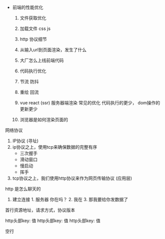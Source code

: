 - 前端的性能优化
  1. 文件获取优化
    1. 加载文件 css js
    2. http 协议细节
    3. 从输入url到页面渲染，发生了什么
    4. 大厂怎么上线前端代码


  2. 代码执行优化
    1. 节流 防抖
    2. 重绘 回流
    3. vue react (ssr) 服务器端渲染 常见的优化 代码执行的更少， dom操作的更新更少
    4. 浏览器是如何渲染页面的

网络协议
1. IP协议 (寻址)
2. ip协议之上，使用tcp来确保数据的完整有序
    - 三次握手
    - 滑动窗口
    - 慢启动
    - 挥手
3. tcp协议之上，我们使用http协议来作为网页传输协议 (应用层)

http 是怎么聊天的
  1. 建立连接
    1. 服务器 你在吗？
    2. 我在
    3. 那我要给你发数据了

首行资源地址，请求方式，协议版本

http头部key: 值
http头部key: 值
http头部key: 值

空行
